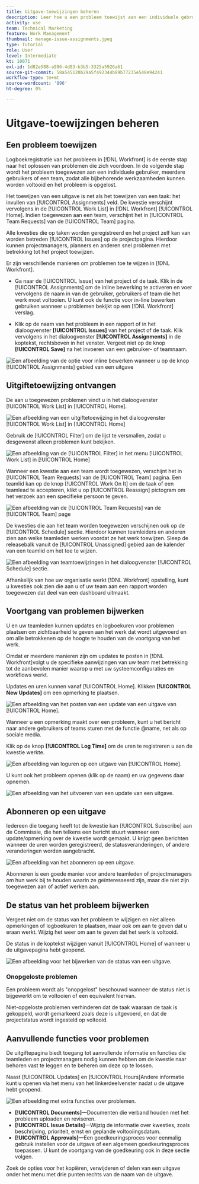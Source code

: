 ```yaml
---
title: Uitgave-toewijzingen beheren
description: Leer hoe u een probleem toewijst aan een individuele gebruiker, meerdere gebruikers of een team, zodat het probleem wordt opgelost.
activity: use
team: Technical Marketing
feature: Work Management
thumbnail: manage-issue-assignments.jpeg
type: Tutorial
role: User
level: Intermediate
kt: 10071
exl-id: 1d82e588-a986-4d83-b3b5-3325a5926a61
source-git-commit: 58a545120b29a5f492344b89b77235e548e94241
workflow-type: tm+mt
source-wordcount: '896'
ht-degree: 0%

---
```


# Uitgave-toewijzingen beheren

## Een probleem toewijzen

Logboekregistratie van het probleem in [!DNL Workfront] is de eerste stap naar het oplossen van problemen die zich voordoen. In de volgende stap wordt het probleem toegewezen aan een individuele gebruiker, meerdere gebruikers of een team, zodat alle bijbehorende werkzaamheden kunnen worden voltooid en het probleem is opgelost.

Het toewijzen van een uitgave is net als het toewijzen van een taak: het invullen van [!UICONTROL Assignments] veld. De kwestie verschijnt vervolgens in de [!UICONTROL Work List] in [!DNL Workfront] [!UICONTROL Home]. Indien toegewezen aan een team, verschijnt het in [!UICONTROL Team Requests] van de [!UICONTROL Team] pagina.

Alle kwesties die op taken worden geregistreerd en het project zelf kan van worden betreden [!UICONTROL Issues] op de projectpagina. Hierdoor kunnen projectmanagers, planners en anderen snel problemen met betrekking tot het project toewijzen.

Er zijn verschillende manieren om problemen toe te wijzen in [!DNL Workfront].

* Ga naar de [!UICONTROL Issue] van het project of de taak. Klik in de [!UICONTROL Assignments] om de inline bewerking te activeren en voer vervolgens de naam in van de gebruiker, gebruikers of team die het werk moet voltooien.
U kunt ook de functie voor in-line bewerken gebruiken wanneer u problemen bekijkt op een [!DNL Workfront] verslag.

* Klik op de naam van het probleem in een rapport of in het dialoogvenster **[!UICONTROL Issues]** van het project of de taak. Klik vervolgens in het dialoogvenster **[!UICONTROL Assignments]** in de koptekst, rechtsboven in het venster. Vergeet niet op de knop **[!UICONTROL Save]** na het invoeren van een gebruiker- of teamnaam.

![Een afbeelding van de optie voor inline bewerken wanneer u op de knop [!UICONTROL Assignments] gebied van een uitgave](assets/04-issue-assign-issue-list-assignments-field.png)

<!--
Learn more graphic and documentation article links
Assign issues
Edit user assignments for multiple issues
-->

## Uitgiftetoewijzing ontvangen

De aan u toegewezen problemen vindt u in het dialoogvenster [!UICONTROL Work List] in [!UICONTROL Home].

![Een afbeelding van een uitgiftetoewijzing in het dialoogvenster [!UICONTROL Work List] in [!UICONTROL Home]](assets/05-workfront-home-work-list.png)

Gebruik de [!UICONTROL Filter] om de lijst te versmallen, zodat u desgewenst alleen problemen kunt bekijken.

![Een afbeelding van de [!UICONTROL Filter] in het menu [!UICONTROL Work List] in [!UICONTROL Home]](assets/06-workfront-home-issue-filter.png)

Wanneer een kwestie aan een team wordt toegewezen, verschijnt het in [!UICONTROL Team Requests] van de [!UICONTROL Team] pagina. Een teamlid kan op de knop [!UICONTROL Work On It] om de taak of een teamlead te accepteren, klikt u op [!UICONTROL Reassign] pictogram om het verzoek aan een specifieke persoon te geven.

![Een afbeelding van de [!UICONTROL Team Requests] van de [!UICONTROL Team] page](assets/07-team-page-work-on-it.png)

De kwesties die aan het team worden toegewezen verschijnen ook op de [!UICONTROL Schedule] sectie. Hierdoor kunnen teamleiders en anderen zien aan welke teamleden werken voordat ze het werk toewijzen. Sleep de releasebalk vanuit de [!UICONTROL Unassigned] gebied aan de kalender van een teamlid om het toe te wijzen.

![Een afbeelding van teamtoewijzingen in het dialoogvenster [!UICONTROL Schedule] sectie.](assets/08-issue-assignment-team-schedule.png)

Afhankelijk van hoe uw organisatie werkt [!DNL Workfront] opstelling, kunt u kwesties ook zien die aan u of uw team aan een rapport worden toegewezen dat deel van een dashboard uitmaakt.

<!-- Learn more graphic and documentation article links

* Display items in the [!UICONTROL Work List] in the [!UICONTROL Home] area
* Manage work and team requests in the [!UICONTROL Home] area

-->

## Voortgang van problemen bijwerken

U en uw teamleden kunnen updates en logboekuren voor problemen plaatsen om zichtbaarheid te geven aan het werk dat wordt uitgevoerd en om alle betrokkenen op de hoogte te houden van de voortgang van het werk.

Omdat er meerdere manieren zijn om updates te posten in [!DNL Workfront]volgt u de specifieke aanwijzingen van uw team met betrekking tot de aanbevolen manier waarop u met uw systeemconfiguraties en workflows werkt.

Updates en uren kunnen vanaf [!UICONTROL Home]. Klikken **[!UICONTROL New Updates]** om een opmerking te plaatsen.

![Een afbeelding van het posten van een update van een uitgave van [!UICONTROL Home].](assets/09-workfront-home-update.png)

Wanneer u een opmerking maakt over een probleem, kunt u het bericht naar andere gebruikers of teams sturen met de functie @name, net als op sociale media.

Klik op de knop **[!UICONTROL Log Time]** om de uren te registreren u aan de kwestie werkte.

![Een afbeelding van loguren op een uitgave van [!UICONTROL Home].](assets/10-workfront-home-log-hours.png)

U kunt ook het probleem openen (klik op de naam) en uw gegevens daar opnemen.

![Een afbeelding van het uitvoeren van een update van een uitgave.](assets/11-update-on-landing-page.png)

## Abonneren op een uitgave

Iedereen die toegang heeft tot de kwestie kan [!UICONTROL Subscribe] aan de Commissie, die hen telkens een bericht stuurt wanneer een update/opmerking over de kwestie wordt gemaakt. U krijgt geen berichten wanneer de uren worden geregistreerd, de statusveranderingen, of andere veranderingen worden aangebracht.

![Een afbeelding van het abonneren op een uitgave.](assets/12-subscribe-to-an-issue.png)

Abonneren is een goede manier voor andere teamleden of projectmanagers om hun werk bij te houden waarin ze geïnteresseerd zijn, maar die niet zijn toegewezen aan of actief werken aan.

<!-- Learn more graphic and link to documentation article

* Update or edit a work item in the Home area

-->

## De status van het probleem bijwerken

Vergeet niet om de status van het probleem te wijzigen en niet alleen opmerkingen of logboekuren te plaatsen, maar ook om aan te geven dat u eraan werkt. Wijzig het weer om aan te geven dat het werk is voltooid.

De status in de koptekst wijzigen vanuit [!UICONTROL Home] of wanneer u de uitgavepagina hebt geopend.

![Een afbeelding voor het bijwerken van de status van een uitgave.](assets/13-update-issue-status.png)

### Onopgeloste problemen

Een probleem wordt als &quot;onopgelost&quot; beschouwd wanneer de status niet is bijgewerkt om te voltooien of een equivalent hiervan.

Niet-opgeloste problemen verhinderen dat de taak waaraan de taak is gekoppeld, wordt gemarkeerd zoals deze is uitgevoerd, en dat de projectstatus wordt ingesteld op voltooid.

<!-- Learn more graphic and documentation article link

* Mark a work item as done in the Home area

-->

## Aanvullende functies voor problemen

De uitgiftepagina biedt toegang tot aanvullende informatie en functies die teamleden en projectmanagers nodig kunnen hebben om de kwestie naar behoren vast te leggen en te beheren om deze op te lossen.

Naast [!UICONTROL Updates] en [!UICONTROL Hours]Andere informatie kunt u openen via het menu van het linkerdeelvenster nadat u de uitgave hebt geopend.

![Een afbeelding met extra functies over problemen.](assets/14-issue-page-left-panel-menu.png)

* **[!UICONTROL Documents]**—Documenten die verband houden met het probleem uploaden en reviseren.
* **[!UICONTROL Issue Details]**—Wijzig de informatie over kwesties, zoals beschrijving, prioriteit, ernst en geplande voltooiingsdatum.
* **[!UICONTROL Approvals]**—Een goedkeuringsproces voor eenmalig gebruik instellen voor de uitgave of een algemeen goedkeuringsproces toepassen. U kunt de voortgang van de goedkeuring ook in deze sectie volgen.

Zoek de opties voor het kopiëren, verwijderen of delen van een uitgave onder het menu met drie punten rechts van de naam van de uitgave.

<!-- Learn more graphic and documentation article links

* Edit issues
* Copy issues
* Share an issue
* Move issues
* Grant access to an issue

-->
